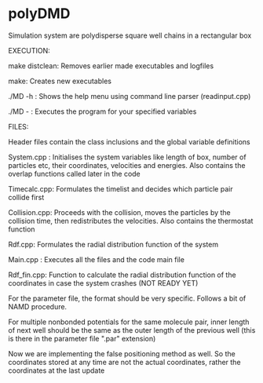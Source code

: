 # polyDMD
Simulation system are polydisperse square well chains in a rectangular box

EXECUTION:

make distclean: Removes earlier made executables and logfiles

make: Creates new executables

./MD -h : Shows the help menu using command line parser (readinput.cpp)

./MD -<program options> : Executes the program for your specified variables

FILES:

Header files contain the class inclusions and the global variable definitions

System.cpp : Initialises the system variables like length of box, number of particles etc, their coordinates, velocities and energies. Also contains the overlap functions called later in the code

Timecalc.cpp: Formulates the timelist and decides which particle pair collide first

Collision.cpp: Proceeds with the collision, moves the particles by the collision time, then redistributes the velocities. Also contains the thermostat function

Rdf.cpp: Formulates the radial distribution function of the system

Main.cpp : Executes all the files and the code main file

Rdf_fin.cpp: Function to calculate the radial distribution function of the coordinates in case the system crashes (NOT READY YET)


For the parameter file, the format should be very specific. Follows a bit of NAMD procedure. 

For multiple nonbonded potentials for the same molecule pair, inner length of next well should be the same as the outer length of the previous well (this is there in the parameter file ".par" extension)

Now we are implementing the false positioning method as well. So the coordinates stored at any time are not the actual coordinates, rather the coordinates at the last update

